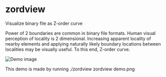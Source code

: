 # zordview
Visualize binary file as Z-order curve

Power of 2 boundaries are common in binary file formats. Human visual perception of locality is 2 dimensional. Increasing apparent locality of nearby elements and applying naturally likely boundary locations between localities may be visually useful. To this end, Z-order curve.

![Demo image](https://raw.githubusercontent.com/feonixrift/zordview/master/demo.png "Demo image")

This demo is made by running ./zordview zordview demo.png
